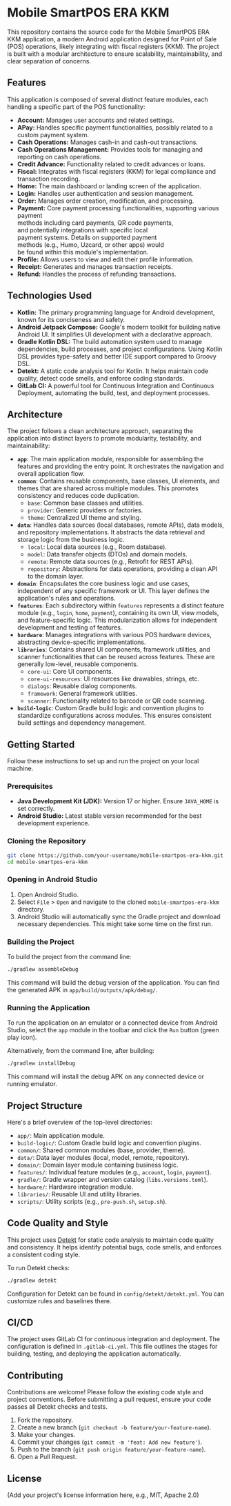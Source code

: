 # Mobile SmartPOS ERA KKM

This repository contains the source code for the Mobile SmartPOS ERA KKM application, a modern Android application designed for Point of Sale (POS) operations, likely integrating with fiscal registers (KKM). The project is built with a modular architecture to ensure scalability, maintainability, and clear separation of concerns.

## Features

This application is composed of several distinct feature modules, each handling a specific part of the POS functionality:

*   **Account:** Manages user accounts and related settings.
*   **APay:** Handles specific payment functionalities, possibly related to a custom payment system.
*   **Cash Operations:** Manages cash-in and cash-out transactions.
*   **Cash Operations Management:** Provides tools for managing and reporting on cash operations.
*   **Credit Advance:** Functionality related to credit advances or loans.
*   **Fiscal:** Integrates with fiscal registers (KKM) for legal compliance and transaction recording.
*   **Home:** The main dashboard or landing screen of the application.
*   **Login:** Handles user authentication and session management.
*   **Order:** Manages order creation, modification, and processing.
*   **Payment:** Core payment processing functionalities, supporting various payment         
methods including card payments, QR code payments,  
 and potentially integrations with specific local    
 payment systems. Details on supported payment       
methods (e.g., Humo, Uzcard, or other apps) would   
be found within this module's implementation.   
*   **Profile:** Allows users to view and edit their profile information.
*   **Receipt:** Generates and manages transaction receipts.
*   **Refund:** Handles the process of refunding transactions.

## Technologies Used

*   **Kotlin:** The primary programming language for Android development, known for its conciseness and safety.
*   **Android Jetpack Compose:** Google's modern toolkit for building native Android UI. It simplifies UI development with a declarative approach.
*   **Gradle Kotlin DSL:** The build automation system used to manage dependencies, build processes, and project configurations. Using Kotlin DSL provides type-safety and better IDE support compared to Groovy DSL.
*   **Detekt:** A static code analysis tool for Kotlin. It helps maintain code quality, detect code smells, and enforce coding standards.
*   **GitLab CI:** A powerful tool for Continuous Integration and Continuous Deployment, automating the build, test, and deployment processes.

## Architecture

The project follows a clean architecture approach, separating the application into distinct layers to promote modularity, testability, and maintainability:

*   **`app`**: The main application module, responsible for assembling the features and providing the entry point. It orchestrates the navigation and overall application flow.
*   **`common`**: Contains reusable components, base classes, UI elements, and themes that are shared across multiple modules. This promotes consistency and reduces code duplication.
    *   `base`: Common base classes and utilities.
    *   `provider`: Generic providers or factories.
    *   `theme`: Centralized UI theme and styling.
*   **`data`**: Handles data sources (local databases, remote APIs), data models, and repository implementations. It abstracts the data retrieval and storage logic from the business logic.
    *   `local`: Local data sources (e.g., Room database).
    *   `model`: Data transfer objects (DTOs) and domain models.
    *   `remote`: Remote data sources (e.g., Retrofit for REST APIs).
    *   `repository`: Abstractions for data operations, providing a clean API to the domain layer.
*   **`domain`**: Encapsulates the core business logic and use cases, independent of any specific framework or UI. This layer defines the application's rules and operations.
*   **`features`**: Each subdirectory within `features` represents a distinct feature module (e.g., `login`, `home`, `payment`), containing its own UI, view models, and feature-specific logic. This modularization allows for independent development and testing of features.
*   **`hardware`**: Manages integrations with various POS hardware devices, abstracting device-specific implementations.
*   **`libraries`**: Contains shared UI components, framework utilities, and scanner functionalities that can be reused across features. These are generally low-level, reusable components.
    *   `core-ui`: Core UI components.
    *   `core-ui-resources`: UI resources like drawables, strings, etc.
    *   `dialogs`: Reusable dialog components.
    *   `framework`: General framework utilities.
    *   `scanner`: Functionality related to barcode or QR code scanning.
*   **`build-logic`**: Custom Gradle build logic and convention plugins to standardize configurations across modules. This ensures consistent build settings and dependency management.

## Getting Started

Follow these instructions to set up and run the project on your local machine.

### Prerequisites

*   **Java Development Kit (JDK):** Version 17 or higher. Ensure `JAVA_HOME` is set correctly.
*   **Android Studio:** Latest stable version recommended for the best development experience.

### Cloning the Repository

```bash
git clone https://github.com/your-username/mobile-smartpos-era-kkm.git
cd mobile-smartpos-era-kkm
```

### Opening in Android Studio

1.  Open Android Studio.
2.  Select `File` > `Open` and navigate to the cloned `mobile-smartpos-era-kkm` directory.
3.  Android Studio will automatically sync the Gradle project and download necessary dependencies. This might take some time on the first run.

### Building the Project

To build the project from the command line:

```bash
./gradlew assembleDebug
```

This command will build the debug version of the application. You can find the generated APK in `app/build/outputs/apk/debug/`.

### Running the Application

To run the application on an emulator or a connected device from Android Studio, select the `app` module in the toolbar and click the `Run` button (green play icon).

Alternatively, from the command line, after building:

```bash
./gradlew installDebug
```

This command will install the debug APK on any connected device or running emulator.

## Project Structure

Here's a brief overview of the top-level directories:

*   `app/`: Main application module.
*   `build-logic/`: Custom Gradle build logic and convention plugins.
*   `common/`: Shared common modules (base, provider, theme).
*   `data/`: Data layer modules (local, model, remote, repository).
*   `domain/`: Domain layer module containing business logic.
*   `features/`: Individual feature modules (e.g., `account`, `login`, `payment`).
*   `gradle/`: Gradle wrapper and version catalog (`libs.versions.toml`).
*   `hardware/`: Hardware integration module.
*   `libraries/`: Reusable UI and utility libraries.
*   `scripts/`: Utility scripts (e.g., `pre-push.sh`, `setup.sh`).

## Code Quality and Style

This project uses [Detekt](https://detekt.dev/) for static code analysis to maintain code quality and consistency. It helps identify potential bugs, code smells, and enforces a consistent coding style.

To run Detekt checks:

```bash
./gradlew detekt
```

Configuration for Detekt can be found in `config/detekt/detekt.yml`. You can customize rules and baselines there.

## CI/CD

The project uses GitLab CI for continuous integration and deployment. The configuration is defined in `.gitlab-ci.yml`. This file outlines the stages for building, testing, and deploying the application automatically.

## Contributing

Contributions are welcome! Please follow the existing code style and project conventions. Before submitting a pull request, ensure your code passes all Detekt checks and tests.

1.  Fork the repository.
2.  Create a new branch (`git checkout -b feature/your-feature-name`).
3.  Make your changes.
4.  Commit your changes (`git commit -m 'feat: Add new feature'`).
5.  Push to the branch (`git push origin feature/your-feature-name`).
6.  Open a Pull Request.

## License

(Add your project's license information here, e.g., MIT, Apache 2.0)
